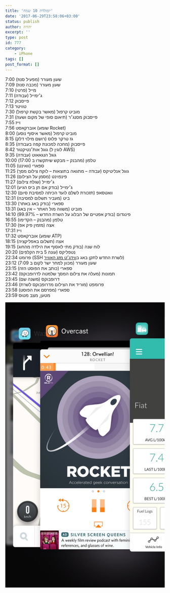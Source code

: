 ```yaml
---
title: 'יומולדת 10 שמח'
date: '2017-06-29T23:58:06+03:00'
status: publish
author: יהודה
excerpt: ''
type: post
id: 777
category:
    - iPhone
tags: []
post_format: []
---
```

7:00 שעון מעורר (מפעיל סנוז)  
7:09 שעון מעורר (מכבה סנוז)  
7:10 מייל (פרטי)  
7:11 ג׳ימייל (עבודה)  
7:12 פייסבוק  
7:13 טוויטר  
7:30 מוביט קרפול (מאשר בקשת קרפול)  
7:31 פייסבוק מסנג׳ר (תיאום סופי של מקום ושעה)  
7:55 וייז  
7:56 אוברקאסט (שומע Rocket)  
8:00 מוביט קרפול (מאשר איסוף נוסע)  
8:15 גז טרקר פלוס (רושם מילוי דלק)  
8:35 פייסבוק (מחכה למכונת קפה בעבודה)  
8:42 גוגל אות׳נטיקטור (לוגין ל AWS)  
9:35 גוגל הנגאאוט (עבודה)  
10:00 טלפון (מהבנק – מבקש שיתקשרו ב 17:00)  
11:05 ספארי (וואינט)  
11:25 גוגל אנליטיקס (עבודה – מתגאה בתוצאות – לוקח צילום מסך)  
11:26 פינפוינט (מסמן על הצילום)  
11:27 ג׳ימייל (שולח צילום)  
12:01 ג׳ימייל (בודק אם תן ביס הגיע)  
12:30 וואטסאפ (תזכורת לשלם לועד הכיתה למסיבת סיום)  
12:31 ביט (מעביר תשלום למסיבה)  
13:30 ספארי (בודק באג באתר)  
13:31 מוביט (משווה מול האתר – אין באג)  
14:10 פינגדום (בודק אפטיים של הבלוג על השרת החדש – 99.97%)  
16:55 טלפון (מהבנק – הקדימו)  
17:30 אצה (מזמין פיק אפ)  
17:31 וייז  
17:32 אוברקאסט (שומע ATP)  
18:15 אצה (תשלום באפליקציה)  
19:15 לוח שנה (בודק מתי לאסוף את הילדה מהחוג)  
20:20 נטפליקס (עונה 5 בית הקלפים)  
22:34 פרומט (SSH לשרת החדש לתקן באג ב[ווידג׳ט מזג האוויר](https://yehudab.com/blog/2015/02/weather-il-2-4/))  
23:12 שעון מעורר (מכוון למחר ישר לקום ב 7:09)  
23:15 ספארי (כותב את הפוסט הזה)  
23:42 תמונות (מעלה את צילום המסך שלמטה לדרופבוקס)  
23:45 דרופבוקס (משנה שם)  
23:46 פרומפט (מוריד את הצילום מדרופבוקס לשרת)  
23:58 ספארי (מפרסם את הפוסט)  
23:59 מטען, מצב מטוס

![Apps on iPhone ](/img/iphone-apps.png)

